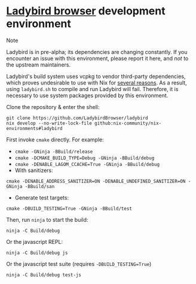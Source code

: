 # [Ladybird browser](https://github.com/LadybirdBrowser/ladybird) development environment

> [!NOTE]
> Ladybird is in pre-alpha; its dependencies are changing constantly. If you encounter an issue with
> this environment, please report it here, and *not* to the upstream maintainers.

Ladybird's build system uses vcpkg to vendor third-party dependencies, which proves undesirable to
use with Nix for [several reasons](https://github.com/LadybirdBrowser/ladybird/issues/371).
As a result, using `ladybird.sh` to compile and run Ladybird will fail. Therefore, it is necessary
to use system packages provided by this environment.

Clone the repository & enter the shell:

```
git clone https://github.com/LadybirdBrowser/ladybird
nix develop --no-write-lock-file github:nix-community/nix-environments#ladybird
```

First invoke `cmake` directly. For example:

 - `cmake -GNinja -BBuild/release`
 - `cmake -DCMAKE_BUILD_TYPE=Debug -GNinja -BBuild/debug`
 - `cmake -DENABLE_LAGOM_CCACHE=True -GNinja -BBuild/debug`
 - With sanitizers:
```
cmake -DENABLE_ADDRESS_SANITIZER=ON -DENABLE_UNDEFINED_SANITIZER=ON -GNinja -BBuild/san
```
 - Generate test targets:
```
cmake -DBUILD_TESTING=True -GNinja -BBuild/test
```

Then, run `ninja` to start the build:

```
ninja -C Build/debug
```

Or the javascript REPL:

```
ninja -C Build/debug js
```

Or the javascript test suite (requires `-DBUILD_TESTING=True`)

```
ninja -C Build/debug test-js
```
